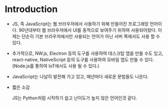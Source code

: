 # Introduction

- JS, 즉 JavaScript는 웹 브라우저에서 사용하기 위해 만들어진 프로그래밍 언어이다. 90년대부터 웹 브라우저에서 UI를 동적으로 보여주기 위하여 사용되어왔다. 이제는 단순히 기본 브라우저에서만 사용되는 언어가 아닌 서버 쪽에서도 사용 할 수 있다.
- 추가적으로, NW.js, Electron 등의 도구를 사용하여 데스크탑 앱을 만들 수도 있고, react-native, NativeScript 등의 도구를 사용하여 모바일 앱도 만들 수 있다. (Node.js를 통하여 IoT에서도 사용 될 수 있다.)
- JavaScript는 나날히 발전해 가고 있고, 매년마다 새로운 문법들도 나온다.


- 짧은 소감
    
    JS는 Python처럼 시작하기 쉽고 난이도가 높지 않은 언어인것 같다.